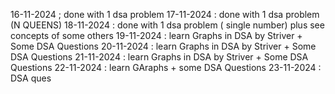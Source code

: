 16-11-2024 ; done with 1 dsa problem
17-11-2024 : done with 1 dsa problem (N QUEENS)
18-11-2024 : done with 1 dsa problem ( single number) plus see concepts of some others
19-11-2024 : learn Graphs in DSA by Striver + Some DSA Questions
20-11-2024 :  learn Graphs in DSA by Striver + Some DSA Questions
21-11-2024 :  learn Graphs in DSA by Striver + Some DSA Questions
22-11-2024 :  learn GAraphs + some DSA Questions
23-11-2024 : DSA ques
